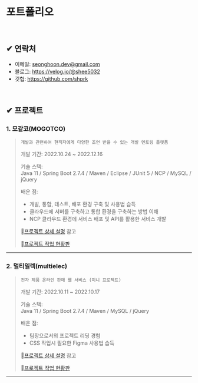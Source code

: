 # 포트폴리오

<br>

## ✔ 연락처
- 이메일: seonghoon.dev@gmail.com
- 블로그: https://velog.io/@shee5032
- 깃헙: https://github.com/shprk

<br>

## ✔ 프로젝트

### 1. 모같코(MOGOTCO)
>``개발과 관련하여 현직자에게 다양한 조언 받을 수 있는 개발 멘토링 플랫폼``
>  
>개발 기간: 2022.10.24 ~ 2022.12.16
>  
>기술 스택:  
>Java 11 / Spring Boot 2.7.4 / Maven / Eclipse / JUnit 5 / NCP / MySQL / jQuery 
>  
>
>배운 점:
>- 개발, 통합, 테스트, 배포 환경 구축 및 사용법 습득
>- 클라우드에 서버를 구축하고 통합 환경을 구축하는 방법 이해
>- NCP 클라우드 환경에 서비스 배포 및 API를 활용한 서비스 개발
>  
>📌[프로젝트 상세 설명](https://github.com/shprk/mogotco) 참고
>
>📌[프로젝트 작업 현황판](https://www.notion.so/psh5032/mogotco-f6b5f0fc608044349028c9cbd98f5ea7?pvs=4)

---

### 2. 멀티일렉(multielec)
>``전자 제품 온라인 판매 웹 서비스 (미니 프로젝트)``
> 
>개발 기간: 2022.10.11 ~ 2022.10.17
>  
>기술 스택:  
>Java 11 / Spring Boot 2.7.4 / Maven / MySQL / jQuery
>
>배운 점:
>- 팀장으로서의 프로젝트 리딩 경험
>- CSS 작업시 필요한 Figma 사용법 습득
>  
>📌[프로젝트 상세 설명](https://github.com/shprk/multielec) 참고
>
>📌[프로젝트 작업 현황판](https://www.notion.so/psh5032/multielec-76d28b9912e3486686a85c4b1679b990?pvs=4)

---
